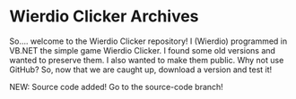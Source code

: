 # Wierdio Clicker Archives
So.... welcome to the Wierdio Clicker repository!
	I (Wierdio) programmed in VB.NET the simple game Wierdio Clicker. I found some old versions and wanted to preserve them. I also wanted to make them public. Why not use GitHub? So, now that we are caught up, download a version and test it!


NEW: Source code added! Go to the source-code branch!
